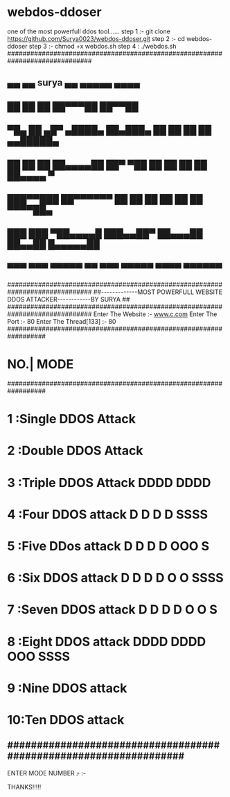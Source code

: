 # webdos-ddoser
one of the most powerfull ddos tool......
step 1 :- git clone https://github.com/Surya0023/webdos-ddoser.git
step 2 :- cd webdos-ddoser
step 3 :- chmod +x webdos.sh
step 4 :  ./webdos.sh
##############################################################################
##   ▄▄      ▄▄  surya    ▄▄        ▄▄▄▄▄       ▄▄▄▄                        ##
##   ██      ██           ██        ██▀▀▀██    ██▀▀██                       ##
##   ▀█▄ ██ ▄█▀  ▄████▄   ██▄███▄   ██    ██  ██    ██  ▄▄█████▄            ##
##   ██ ██ ██  ██▄▄▄▄██  ██▀  ▀██  ██    ██  ██    ██  ██▄▄▄▄ ▀             ##
##    ███▀▀███  ██▀▀▀▀▀▀  ██    ██  ██    ██  ██    ██   ▀▀▀▀██▄            ##
##    ███  ███  ▀██▄▄▄▄█  ███▄▄██▀  ██▄▄▄██    ██▄▄██   █▄▄▄▄▄██            ##
##   ▀▀▀  ▀▀▀    ▀▀▀▀▀   ▀▀ ▀▀▀    ▀▀▀▀▀       ▀▀▀▀     ▀▀▀▀▀▀              ##
##############################################################################
##-------------MOST POWERFULL WEBSITE DDOS ATTACKER------------BY SURYA     ##
##############################################################################
Enter The Website     :- www.c.com
Enter The Port        :- 80
Enter The Thread[133] :- 80
##################################################################
# NO.|   MODE                                                    #
##################################################################
# 1 :Single DDOS Attack                                          #
# 2 :Double DDOS Attack                                          #
# 3 :Triple DDOS Attack   DDDD  DDDD                             #
# 4 :Four   DDOS attack   D   D D   D       SSSS                 #
# 5 :Five   DDos attack   D   D D   D  OOO  S                    #
# 6 :Six    DDOS attack   D   D D   D O   O SSSS                 #
# 7 :Seven  DDOS attack   D   D D   D O   O    S                 #
# 8 :Eight  DDOS attack   DDDD  DDDD   OOO  SSSS                 #
# 9 :Nine   DDOS attack                                          #
# 10:Ten    DDOS attack                                          #
##################################################################
---------------------------
ENTER MODE NUMBER ⤴  :-  


THANKS!!!!!

